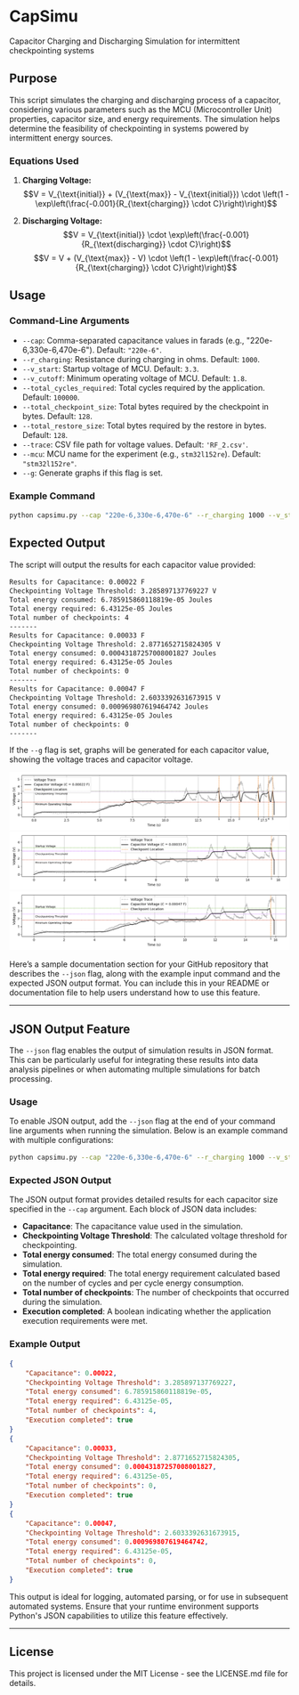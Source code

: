 # CapSimu
Capacitor Charging and Discharging Simulation for intermittent checkpointing systems

## Purpose

This script simulates the charging and discharging process of a capacitor, considering various parameters such as the MCU (Microcontroller Unit) properties, capacitor size, and energy requirements. The simulation helps determine the feasibility of checkpointing in systems powered by intermittent energy sources.

### Equations Used

1. **Charging Voltage:**
  $$V = V_{\text{initial}} + (V_{\text{max}} - V_{\text{initial}}) \cdot \left(1 - \exp\left(\frac{-0.001}{R_{\text{charging}} \cdot C}\right)\right)$$

2. **Discharging Voltage:**
   $$V = V_{\text{initial}} \cdot \exp\left(\frac{-0.001}{R_{\text{discharging}} \cdot C}\right)$$
   $$V = V + (V_{\text{max}} - V) \cdot \left(1 - \exp\left(\frac{-0.001}{R_{\text{charging}} \cdot C}\right)\right)$$

## Usage

### Command-Line Arguments

- `--cap`: Comma-separated capacitance values in farads (e.g., "220e-6,330e-6,470e-6"). Default: `"220e-6"`.
- `--r_charging`: Resistance during charging in ohms. Default: `1000`.
- `--v_start`: Startup voltage of MCU. Default: `3.3`.
- `--v_cutoff`: Minimum operating voltage of MCU. Default: `1.8`.
- `--total_cycles_required`: Total cycles required by the application. Default: `100000`.
- `--total_checkpoint_size`: Total bytes required by the checkpoint in bytes. Default: `128`.
- `--total_restore_size`: Total bytes required by the restore in bytes. Default: `128`.
- `--trace`: CSV file path for voltage values. Default: `'RF_2.csv'`.
- `--mcu`: MCU name for the experiment (e.g., `stm32l152re`). Default: `"stm32l152re"`.
- `--g`: Generate graphs if this flag is set.

### Example Command

```sh
python capsimu.py --cap "220e-6,330e-6,470e-6" --r_charging 1000 --v_start 3.3 --v_cutoff 1.8 --total_cycles_required 100000 --total_checkpoint_size 128 --total_restore_size 128 --trace '/traces/RF_2.csv' --mcu 'stm32l152re' --g
```


## Expected Output

   The script will output the results for each capacitor value provided:

   ```
Results for Capacitance: 0.00022 F
Checkpointing Voltage Threshold: 3.285897137769227 V
Total energy consumed: 6.785915860118819e-05 Joules
Total energy required: 6.43125e-05 Joules
Total number of checkpoints: 4
-------
Results for Capacitance: 0.00033 F
Checkpointing Voltage Threshold: 2.8771652715824305 V
Total energy consumed: 0.00043187257008001827 Joules
Total energy required: 6.43125e-05 Joules
Total number of checkpoints: 0
-------
Results for Capacitance: 0.00047 F
Checkpointing Voltage Threshold: 2.6033392631673915 V
Total energy consumed: 0.000969807619464742 Joules
Total energy required: 6.43125e-05 Joules
Total number of checkpoints: 0
-------
   ```

   If the `--g` flag is set, graphs will be generated for each capacitor value, showing the voltage traces and capacitor voltage.

   ![Alt text](/docs/screenshots/Figure_1.png?raw=true "Optional Title")
   ![Alt text](/docs/screenshots/Figure_2.png?raw=true "Optional Title")
   ![Alt text](/docs/screenshots/Figure_3.png?raw=true "Optional Title")


Here’s a sample documentation section for your GitHub repository that describes the `--json` flag, along with the example input command and the expected JSON output format. You can include this in your README or documentation file to help users understand how to use this feature.

---

## JSON Output Feature

The `--json` flag enables the output of simulation results in JSON format. This can be particularly useful for integrating these results into data analysis pipelines or when automating multiple simulations for batch processing.

### Usage

To enable JSON output, add the `--json` flag at the end of your command line arguments when running the simulation. Below is an example command with multiple configurations:

```bash
python capsimu.py --cap "220e-6,330e-6,470e-6" --r_charging 1000 --v_start 3.3 --v_cutoff 1.8 --total_cycles_required 100000 --total_checkpoint_size 128 --total_restore_size 128 --trace '/traces/RF_2.csv' --mcu 'stm32l152re' --json
```

### Expected JSON Output

The JSON output format provides detailed results for each capacitor size specified in the `--cap` argument. Each block of JSON data includes:

- **Capacitance**: The capacitance value used in the simulation.
- **Checkpointing Voltage Threshold**: The calculated voltage threshold for checkpointing.
- **Total energy consumed**: The total energy consumed during the simulation.
- **Total energy required**: The total energy requirement calculated based on the number of cycles and per cycle energy consumption.
- **Total number of checkpoints**: The number of checkpoints that occurred during the simulation.
- **Execution completed**: A boolean indicating whether the application execution requirements were met.

### Example Output

```json
{
    "Capacitance": 0.00022,
    "Checkpointing Voltage Threshold": 3.285897137769227,
    "Total energy consumed": 6.785915860118819e-05,
    "Total energy required": 6.43125e-05,
    "Total number of checkpoints": 4,
    "Execution completed": true
}
{
    "Capacitance": 0.00033,
    "Checkpointing Voltage Threshold": 2.8771652715824305,
    "Total energy consumed": 0.00043187257008001827,
    "Total energy required": 6.43125e-05,
    "Total number of checkpoints": 0,
    "Execution completed": true
}
{
    "Capacitance": 0.00047,
    "Checkpointing Voltage Threshold": 2.6033392631673915,
    "Total energy consumed": 0.000969807619464742,
    "Total energy required": 6.43125e-05,
    "Total number of checkpoints": 0,
    "Execution completed": true
}
```

This output is ideal for logging, automated parsing, or for use in subsequent automated systems. Ensure that your runtime environment supports Python's JSON capabilities to utilize this feature effectively.

---


## License

This project is licensed under the MIT License - see the LICENSE.md file for details.
